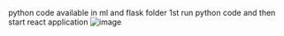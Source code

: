 python code available in ml and flask folder
1st run python code and then start react application
![image](https://user-images.githubusercontent.com/46524941/189534825-46c96518-334e-45f8-90a9-f79b1f8159c6.png)
